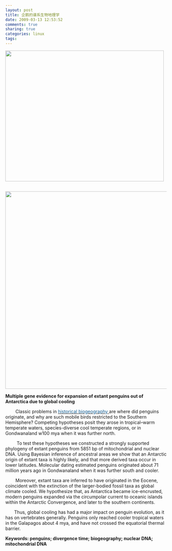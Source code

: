 ```yaml
---
layout: post
title: 企鹅的谱系生物地理学
date: 2009-03-13 12:53:52
comments: true
sharing: true
categories: linux
tags: 
---
```


<p>
<img src="/Blogs/image.axd?picture=2009%2f3%2f35.jpg" alt="" width="495" height="408" />
</p>
<p>
&nbsp;<img src="/Blogs/image.axd?picture=2009%2f3%2f33.jpg" alt="" width="617" height="616" />
</p>
<p>
<strong>Multiple gene evidence for expansion of extant penguins out of Antarctica due to global cooling</strong>&nbsp;&nbsp;&nbsp;&nbsp;
</p>
<p>
&nbsp;&nbsp;&nbsp;&nbsp;&nbsp;&nbsp;&nbsp; Classic problems in <a href="http://www.hup.harvard.edu/catalog/CRIHIS.html" title="历史生物地理学"><font color="#135e93">historical biogeography </font></a>are where did penguins originate, and why are such mobile birds restricted to the Southern Hemisphere? Competing hypotheses posit they arose in tropical&ndash;warm temperate waters, species-diverse cool temperate regions, or in Gondwanaland w100 mya when it was further north.
</p>
<p>
&nbsp;&nbsp;&nbsp;&nbsp;&nbsp;&nbsp;&nbsp;&nbsp; To test these hypotheses we constructed a strongly supported phylogeny of extant penguins from 5851 bp of mitochondrial and nuclear DNA. Using Bayesian inference of ancestral areas we show that an Antarctic origin of extant taxa is highly likely, and that more derived taxa occur in lower latitudes. Molecular dating estimated penguins originated about 71 million years ago in Gondwanaland when it was further south and cooler.
</p>
<p>
&nbsp;&nbsp;&nbsp;&nbsp;&nbsp;&nbsp;&nbsp; Moreover, extant taxa are inferred to have originated in the Eocene, coincident with the extinction of the larger-bodied fossil taxa as global climate cooled. We hypothesize that, as Antarctica became ice-encrusted, modern penguins expanded via the circumpolar current to oceanic islands within the Antarctic Convergence, and later to the southern continents.
</p>
<p>
&nbsp;&nbsp;&nbsp;&nbsp;&nbsp;&nbsp; Thus, global cooling has had a major impact on penguin evolution, as it has on vertebrates generally. Penguins only reached cooler tropical waters in the Galapagos about 4 mya, and have not crossed the equatorial thermal barrier.
</p>
<p>
<strong>Keywords: penguins; divergence time; biogeography; nuclear DNA; mitochondrial DNA</strong><!-- sphereit end -->
</p>

